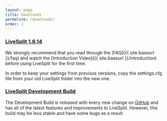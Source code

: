 ```yaml
---
layout: page
title: Downloads
permalink: /downloads/
order: 2
---
```

### [LiveSplit 1.8.14](https://github.com/LiveSplit/LiveSplit/releases/download/1.8.14/LiveSplit_1.8.14.zip)

<div id="download-count"></div>

We strongly recommend that you read through the [FAQ]({{ site.baseurl }}/faq) and watch the [Introduction Video]({{ site.baseurl }}/introduction) before using LiveSplit for the first time.

In order to keep your settings from previous versions, copy the settings.cfg file from your old LiveSplit folder into the new one.  

### [LiveSplit Development Build](https://raw.githubusercontent.com/LiveSplit/LiveSplit.github.io/artifacts/LiveSplitDevBuild.zip)

The Development Build is released with every new change on [GitHub](https://github.com/LiveSplit/LiveSplit) and has all of the latest features and improvements to LiveSplit.
However, this build may be less stable and have some bugs as a result.

<script>{% include download-count.js %}</script>
